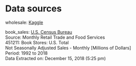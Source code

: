 # Data sources

wholesale: [Kaggle](https://www.kaggle.com/ahmettezcantekin/beginner-datasets?)

book_sales:
[U.S. Census Bureau](https://www.census.gov/econ/currentdata/dbsearch?program=MRTS&startYear=1992&endYear=2018&categories=451211&dataType=SM&geoLevel=US&notAdjusted=1&submit=GET+DATA&releaseScheduleId=)  	
Source: Monthly Retail Trade and Food Services  	
451211: Book Stores: U.S. Total  	
Not Seasonally Adjusted Sales - Monthly [Millions of Dollars]  	
Period: 1992 to 2018  	
Data Extracted on: December 15, 2018 (5:25 pm)  	

